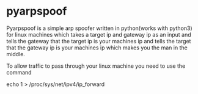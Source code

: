 # pyarpspoof

Pyarpspoof is a simple arp spoofer written in python(works with python3) for linux machines which takes a target ip and gateway ip as an input and tells the gateway that the target ip is your machines ip and tells the target that the gateway ip is your machines ip which makes you the man in the middle.



To allow traffic to pass through your linux machine you need to use the command



echo 1 > /proc/sys/net/ipv4/ip_forward

